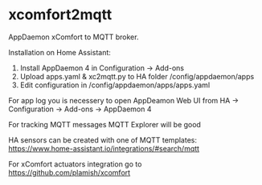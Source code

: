 # xcomfort2mqtt
AppDaemon xComfort to MQTT broker.

Installation on Home Assistant:
1) Install AppDaemon 4 in Configuration -> Add-ons 
2) Upload apps.yaml & xc2mqtt.py to HA folder /config/appdaemon/apps
3) Edit configuration in /config/appdaemon/apps/apps.yaml

For app log you is necessery to open AppDeamon Web UI from  HA -> Configuration -> Add-ons -> AppDaemon 4

For tracking MQTT messages MQTT Explorer will be good

HA sensors can be created with one of MQTT templates: https://www.home-assistant.io/integrations/#search/mqtt

For xComfort actuators integration go to https://github.com/plamish/xcomfort
